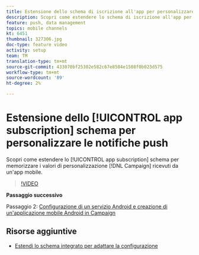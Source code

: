```yaml
---
title: Estensione dello schema di iscrizione all'app per personalizzare le notifiche push
description: Scopri come estendere lo schema di iscrizione all'app per memorizzare i valori di personalizzazione che Campaign riceve da un'app mobile.
feature: push, data management
topics: mobile channels
kt: 6451
thumbnail: 327306.jpg
doc-type: feature video
activity: setup
team: TM
translation-type: tm+mt
source-git-commit: 433070bf25302e582c67e8504e1508f0b023d575
workflow-type: tm+mt
source-wordcount: '89'
ht-degree: 2%

---
```



# Estensione dello [!UICONTROL app subscription] schema per personalizzare le notifiche push

Scopri come estendere lo [!UICONTROL app subscription] schema per memorizzare i valori di personalizzazione [!DNL Campaign] ricevuti da un&#39;app mobile.

>[!VIDEO](https://video.tv.adobe.com/v/327306?quality=12)

**Passaggio successivo**

Passaggio 2: [Configurazione di un servizio Android e creazione di un&#39;applicazione mobile Android in Campaign](/help/tutorial-getting-started-with-push-notifications-for-android/configuring-an-android-service-in-campaign.md)

## Risorse aggiuntive

* [Estendi lo schema integrato per adattare la configurazione](https://experienceleague.adobe.com/docs/campaign-classic/using/sending-messages/sending-push-notifications/configure-the-mobile-app/configuring-the-mobile-application-android.html#extend-subscription-schema)